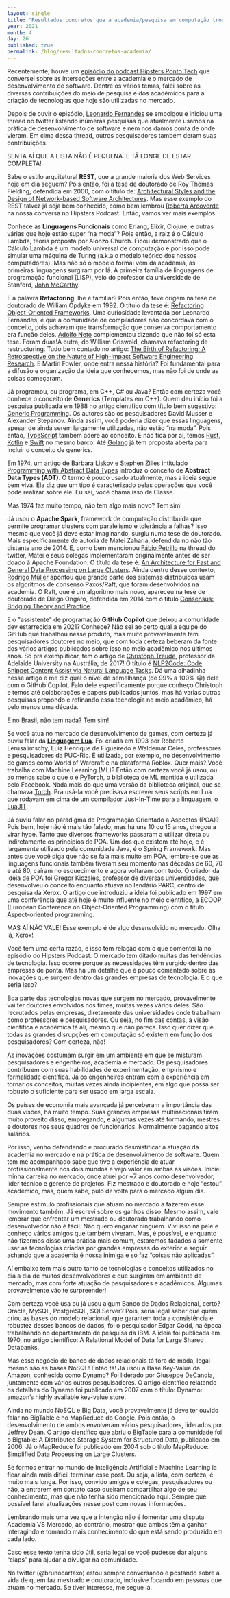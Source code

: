 ```yaml
---
layout: single
title: "Resultados concretos que a academia/pesquisa em computação trouxe para a prática"
year: 2021
month: 4
day: 26
published: true
permalink: /blog/resultados-concretos-academia/
---
```


Recentemente, houve um <a href="https://hipsters.tech/academia-e-universidade-vs-mercado-e-industria-hipsters-ponto-tech-249/" target="_blank">episódio do podcast Hipsters Ponto Tech</a> que conversei sobre as interseções entre a academia e o mercado de desenvolvimento de software. Dentre os vários temas, falei sobre as diversas contribuições do meio de pesquisa e dos acadêmicos para a criação de tecnologias que hoje são utilizadas no mercado.

Depois de ouvir o episódio, <a href="https://twitter.com/leofernandesmo" target="_blank">Leonardo Fernandes</a> se empolgou e iniciou uma thread no twitter listando inúmeras pesquisas que atualmente usamos na prática de desenvolvimento de software e nem nos damos conta de onde vieram. Em cima dessa thread, outros pesquisadores também deram suas contribuições.

SENTA AÍ QUE A LISTA NÃO É PEQUENA. E TÁ LONGE DE ESTAR COMPLETA!

Sabe o estilo arquitetural **REST**, que a grande maioria dos Web Services hoje em dia seguem? Pois então, foi a tese de doutorado de Roy Thomas Fielding, defendida em 2000, com o título de: <a href="https://www.ics.uci.edu/~fielding/pubs/dissertation/fielding_dissertation.pdf" target="_blank">Architectural Styles and the Design of Network-based Software Architectures</a>. Mas esse exemplo do REST talvez já seja bem conhecido, como bem lembrou <a href="https://twitter.com/rla4" target="_blank">Roberta Arcoverde</a> na nossa conversa no Hipsters Podcast. Então, vamos ver mais exemplos.

Conhece as **Linguagens Funcionais** como Erlang, Elixir, Clojure, e outras várias que hoje estão super “na moda”? Pois então, a raiz é o Cálculo Lambda, teoria proposta por Alonzo Church. Ficou demonstrado que o Cálculo Lambda é um modelo universal de computação e por isso pode simular uma máquina de Turing (a.k.a o modelo teórico dos nossos computadores). Mas não só o modelo formal vem da academia, as primeiras linguagens surgiram por lá. A primeira família de linguagens de programação funcional (LISP), veio do professor da universidade de Stanford, <a href="https://en.wikipedia.org/wiki/John_McCarthy_(computer_scientist)" target="_blank">John McCarthy</a>.

E a palavra **Refactoring**, lhe é familiar? Pois então, teve origem na tese de doutorado de William Opdyke em 1992. O título da tese é: <a href="http://citeseerx.ist.psu.edu/viewdoc/download?doi=10.1.1.43.914&rep=rep1&type=pdf" target="_blank">Refactoring Object-Oriented Frameworks</a>. Uma curiosidade levantada por Leonardo Fernandes, é que a comunidade de compiladores não concordava com o conceito, pois achavam que transformação que conserva comportamento era função deles. <a href="https://twitter.com/adolfont" target="_blank">Adolfo Neto</a> complementou dizendo que não foi só esta tese. Foram duas!A outra, do William Griswold, chamava refactoring de restructuring. Tudo bem contado no artigo: <a href="https://ieeexplore.ieee.org/document/7274256" target="_blank">The Birth of Refactoring: A Retrospective on the Nature of High-Impact Software Engineering Research</a>. E Martin Fowler, onde entra nessa história? Foi fundamental para a difusão e organização da ideia que conhecemos, mas não foi de onde as coisas começaram.

Já programou, ou programa, em C++, C# ou Java? Então com certeza você conhece o conceito de **Generics** (Templates em C++). Quem deu início foi a pesquisa publicada em 1988 no artigo científico com título bem sugestivo: <a href="http://stepanovpapers.com/genprog.pdf" target="_blank">Generic Programming</a>. Os autores são os pesquisadores David Musser e Alexander Stepanov. Ainda assim, você poderia dizer que essas linguagens, apesar de ainda serem largamente utilizadas, não estão “na moda”. Pois então, <a href="https://www.typescriptlang.org/docs/handbook/2/generics.html" target="_blank">TypeScript</a> também adere ao conceito. E não fica por aí, temos <a href="https://doc.rust-lang.org/book/ch10-01-syntax.html" target="_blank">Rust</a>, <a href="https://kotlinlang.org/docs/generics.html" target="_blank">Kotlin</a> e <a href="https://docs.swift.org/swift-book/LanguageGuide/Generics.html" target="_blank">Swift</a> no mesmo barco. Até <a href="https://blog.golang.org/generics-proposal" target="_blank">Golang</a> já tem proposta aberta para incluir o conceito de generics.

Em 1974, um artigo de Barbara Liskov e Stephen Zilles intitulado <a href="https://www.cs.iastate.edu/hridesh" target="_blank">Programming with Abstract Data Types</a> introduz o conceito de **Abstract Data Types (ADT)**. O termo é pouco usado atualmente, mas a ideia segue bem viva. Ela diz que um tipo é caracterizado pelas operações que você pode realizar sobre ele. Eu sei, você chama isso de Classe.

Mas 1974 faz muito tempo, não tem algo mais novo? Tem sim!

Já usou o **Apache Spark**, framework de computação distribuída que permite programar clusters com paralelismo e tolerância a falhas? Isso mesmo que você já deve estar imaginando, surgiu numa tese de doutorado. Mais especificamente de autoria de Matei Zaharia, defendida no não tão distante ano de 2014. E, como bem mencionou <a href="https://twitter.com/drfabiopetrillo" target="_blank">Fábio Petrillo</a> na thread do twitter, Matei e seus colegas implementaram originalmente antes de ser doado à Apache Foundation. O título da tese é: <a href="https://digitalassets.lib.berkeley.edu/techreports/ucb/text/EECS-2014-12.pdf" target="_blank">An Architecture for Fast and General Data Processing on Large Clusters</a>. Ainda dentro desse contexto, <a href="https://twitter.com/brunocartaxo/status/1513335883851776001" target="_blank">Rodrigo Müller</a> apontou que grande parte dos sistemas distribuídos usam os algoritmos de consenso Paxos/Raft, que foram desenvolvidos na academia. O Raft, que é um algoritmo mais novo, apareceu na tese de doutorado de Diego Ongaro, defendida em 2014 com o título <a href="https://web.stanford.edu/~ouster/cgi-bin/papers/OngaroPhD.pdf" target="_blank">Consensus: Bridging Theory and Practice</a>.

E o "assistente" de programação **GitHub Copilot** que deixou a comunidade dev estarrecida em 2021? Conhece? Não sei ao certo qual a equipe do GitHub que trabalhou nesse produto, mas muito provavelmente tem pesquisadores doutores no meio, que com toda certeza beberam da fonte dos vários artigos publicados sobre isso no meio acadêmico nos últimos anos. Só pra exemplificar, tem o artigo de <a href="https://ctreude.ca/" target="_blank">Christoph Treude</a>, professor da Adelaide University na Austrália, de 2017! O título é <a href="https://arxiv.org/abs/1701.05648" target="_blank">NLP2Code: Code Snippet Content Assist via Natural Language Tasks</a>. Dá uma olhadinha nesse artigo e me diz qual o nível de semelhança (de 99% a 100% 😁) dele com o GitHub Copilot. Falo dele especificamente porque conheço Christoph e temos até colaborações e papers publicados juntos, mas há varias outras pesquisas propondo e refinando essa tecnologia no meio acadêmico, há pelo menos uma década.

E no Brasil, não tem nada? Tem sim!

Se você atua no mercado de desenvolvimento de games, com certeza já ouviu falar da **<a href="http://www.lua.org/" target="_blank">Linguagem Lua</a>**. Foi criada em 1993 por Roberto Lerusalimschy, Luiz Henrique de Figueiredo e Waldemar Celes, professores e pesquisadores da PUC-Rio. É utilizada, por exemplo, no desenvolvimento de games como World of Warcraft e na plataforma Roblox. Quer mais? Você trabalha com Machine Learning (ML)? Então com certeza você já usou, ou ao menos sabe o que o é <a href="https://pytorch.org/" target="_blank">PyTorch</a>, o biblioteca de ML mantida e utilizada pelo Facebook. Nada mais do que uma versão da biblioteca original, que se chamava <a href="http://torch.ch/" target="_blank">Torch</a>. Pra usá-la você precisava escrever seus scripts em Lua que rodavam em cima de um compilador Just-In-Time para a linguagem, o <a href="https://luajit.org/status.html" target="_blank">LuaJIT</a>.

Já ouviu falar no paradigma de Programação Orientado a Aspectos (POA)? Pois bem, hoje não é mais tão falado, mas há uns 10 ou 15 anos, chegou a virar hype. Tanto que diversos frameworks passaram a utilizar direta ou indiretamente os princípios de POA. Um dos que existem até hoje, e é largamente utilizado pela comunidade Java, é o Spring Framework. Mas antes que você diga que não se fala mais muito em POA, lembre-se que as linguagens funcionais também tiveram seu momento nas décadas de 60, 70 e até 80, caíram no esquecimento e agora voltaram com tudo. O criador da ideia de POA foi Gregor Kiczales, professor de diversas universidades, que desenvolveu o conceito enquanto atuava no lendário PARC, centro de pesquisa da Xerox. O artigo que introduziu a ideia foi publicado em 1997 em uma conferência que até hoje é muito influente no meio científico, a ECOOP (European Conference on Object-Oriented Programming) com o título: Aspect-oriented programming.

MAS AÍ NÃO VALE! Esse exemplo é de algo desenvolvido no mercado. Olha lá, Xerox!

Você tem uma certa razão, e isso tem relação com o que comentei lá no episódio do Hipsters Podcast. O mercado tem ditado muitas das tendências de tecnologia. Isso ocorre porque as necessidades têm surgido dentro das empresas de ponta. Mas há um detalhe que é pouco comentado sobre as inovações que surgem dentro das grandes empresas de tecnologia. E o que seria isso?

Boa parte das tecnologias novas que surgem no mercado, provavelmente vai ter doutores envolvidos nos times, muitas vezes vários deles. São recrutados pelas empresas, diretamente das universidades onde trabalham como professores e pesquisadores. Ou seja, no fim das contas, a visão científica e acadêmica tá ali, mesmo que não pareça. Isso quer dizer que todas as grandes disrupções em computação só existem em função dos pesquisadores? Com certeza, não!

As inovações costumam surgir em um ambiente em que se misturam pesquisadores e engenheiros, academia e mercado. Os pesquisadores contribuem com suas habilidades de experimentação, empirismo e formalidade científica. Já os engenheiros entram com a experiência em tornar os conceitos, muitas vezes ainda incipientes, em algo que possa ser robusto o suficiente para ser usado em larga escala.

Os países de economia mais avançada já perceberam a importância das duas visões, há muito tempo. Suas grandes empresas multinacionais tiram muito proveito disso, empregando, e algumas vezes até formando, mestres e doutores nos seus quadros de funcionários. Normalmente pagando altos salários.

Por isso, venho defendendo e procurado desmistificar a atuação da academia no mercado e na prática de desenvolvimento de software. Quem tem me acompanhado sabe que tive a experiência de atuar profissionalmente nos dois mundos e vejo valor em ambas as visões. Iniciei minha carreira no mercado, onde atuei por ~7 anos como desenvolvedor, líder técnico e gerente de projetos. Fiz mestrado e doutorado e hoje “estou” acadêmico, mas, quem sabe, pulo de volta para o mercado algum dia.

Sempre estimulo profissionais que atuam no mercado a fazerem esse movimento também. Já escrevi sobre os ganhos disso. Mesmo assim, vale lembrar que enfrentar um mestrado ou doutorado trabalhando como desenvolvedor não é fácil. Não quero enganar ninguém. Vivi isso na pele e conheço vários amigos que também viveram. Mas, é possível, e enquanto não fizermos disso uma prática mais comum, estaremos fadados a somente usar as tecnologias criadas por grandes empresas do exterior e seguir achando que a academia é nossa inimiga e só faz “coisas não aplicadas”.

Aí embaixo tem mais outro tanto de tecnologias e conceitos utilizados no dia a dia de muitos desenvolvedores e que surgiram em ambiente de mercado, mas com forte atuação de pesquisadores e acadêmicos. Algumas provavelmente vão te surpreender!

Com certeza você usa ou já usou algum Banco de Dados Relacional, certo? Oracle, MySQL, PostgreSQL, SQLServer? Pois, seria legal saber que quem criou as bases do modelo relacional, que garantem toda a consistência e robustez desses bancos de dados, foi o pesquisador Edgar Codd, na época trabalhando no departamento de pesquisa da IBM. A ideia foi publicada em 1970, no artigo científico: A Relational Model of Data for Large Shared Databanks.

Mas esse negócio de banco de dados relacionais tá fora de moda, legal mesmo são as bases NoSQL! Então tá! Já usou a Base Key-Value da Amazon, conhecida como Dynamo? Foi liderado por Giuseppe DeCandia, juntamente com vários outros pesquisadores. O artigo científico relatando os detalhes do Dynamo foi publicado em 2007 com o título: Dynamo: amazon’s highly available key-value store.

Ainda no mundo NoSQL e Big Data, você provavelmente já deve ter ouvido falar no BigTable e no MapReduce do Google. Pois então, o desenvolvimento de ambos envolveram vários pesquisadores, liderados por Jeffrey Dean. O artigo científico que abriu o BigTable para a comunidade foi o Bigtable: A Distributed Storage System for Structured Data, publicado em 2006. Já o MapReduce foi publicado em 2004 sob o título MapReduce: Simplified Data Processing on Large Clusters.

Se formos entrar no mundo de Inteligência Artificial e Machine Learning ia ficar ainda mais difícil terminar esse post. Ou seja, a lista, com certeza, é muito mais longa. Por isso, convido amigos e colegas, pesquisadores ou não, a entrarem em contato caso queiram compartilhar algo de seu conhecimento, mas que não tenha sido mencionado aqui. Sempre que possível farei atualizações nesse post com novas informações.

Lembrando mais uma vez que a intenção não é fomentar uma disputa Academia VS Mercado, ao contrário, mostrar que ambos têm a ganhar interagindo e tomando mais conhecimento do que está sendo produzido em cada lado.

Caso esse texto tenha sido útil, seria legal se você pudesse dar alguns “claps” para ajudar a divulgar na comunidade.

No twitter (@brunocartaxo) estou sempre conversando e postando sobre a vida de quem faz mestrado e doutorado, inclusive focando em pessoas que atuam no mercado. Se tiver interesse, me segue lá.
